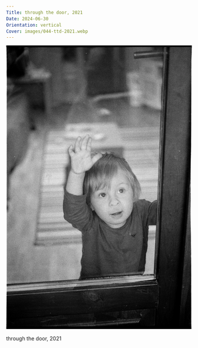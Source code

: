 ```yaml
---
Title: through the door, 2021
Date: 2024-06-30
Orientation: vertical
Cover: images/044-ttd-2021.webp
---
```


![through the door, 2021](images/044-ttd-2021@2x.webp)

through the door, 2021
